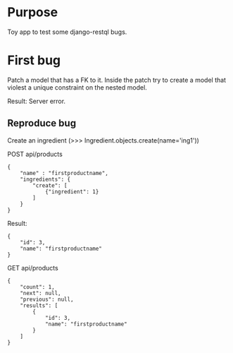 # Purpose

Toy app to test some django-restql bugs.

# First bug

Patch a model that has a FK to it. Inside the patch try to create a model that violest a unique constraint on 
the nested model.

Result: Server error.

## Reproduce bug

Create an ingredient (>>> Ingredient.objects.create(name='ing1'))

POST api/products

```text
{
    "name" : "firstproductname",
    "ingredients": {
        "create": [
            {"ingredient": 1}
        ]
    }
}
```

Result:

```text
{
    "id": 3,
    "name": "firstproductname"
}
```

GET api/products

```text
{
    "count": 1,
    "next": null,
    "previous": null,
    "results": [
        {
            "id": 3,
            "name": "firstproductname"
        }
    ]
}
```